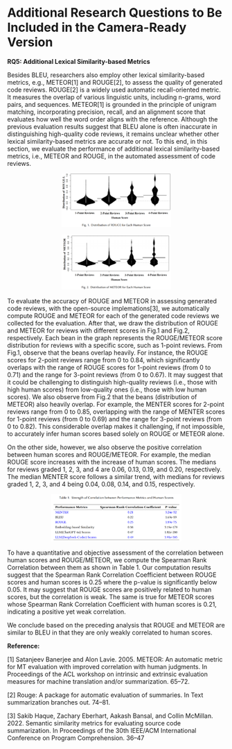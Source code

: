 # Additional Research Questions to Be Included in the Camera-Ready Version

**RQ5: Additional Lexical Similarity-based Metrics**

Besides BLEU, researchers also employ other lexical similarity-based metrics, e.g., METEOR[1] and ROUGE[2], to assess the quality of generated code reviews. ROUGE[2] is a widely used automatic recall-oriented metric. It measures the overlap of various linguistic units, including n-grams, word pairs, and sequences. METEOR[1] is grounded in the principle of unigram matching, incorporating precision, recall, and an alignment score that evaluates how well the word order aligns with the reference. Although the previous evaluation results suggest that BLEU alone is often inaccurate in distinguishing high-quality code reviews, it remains unclear whether other lexical similarity-based metrics are accurate or not. To this end, in this section, we evaluate the performance of additional lexical similarity-based metrics, i.e., METEOR and ROUGE, in the automated assessment of code reviews. 

<p align = "center">    
<img  src="./fig/ROUGE.png" width=50% />
</p>

<p align = "center">    
<img  src="./fig/meteor.png" width=50% />
</p>

To evaluate the accuracy of ROUGE and METEOR in assessing generated code reviews, with the open-source implemations[3], we automatically compute ROUGE and METEOR for each of the generated code reviews we collected for the evaluation. After that, we draw the distribution of ROUGE and METEOR  for reviews with different scores in Fig.1 and Fig.2, respectively. Each bean in the graph represents the ROUGE/METEOR score distribution for reviews with a specific score, such as 1-point reviews. From Fig.1, observe that the beans overlap heavily. For instance, the ROUGE scores for 2-point reviews range from 0 to 0.84, which significantly overlaps with the range of ROUGE scores for 1-point reviews (from 0 to 0.71) and the range for 3-point reviews (from 0 to 0.67). It may suggest that it could be challenging to distinguish high-quality reviews (i.e., those with high human scores) from low-quality ones (i.e., those with low human scores). We also observe from Fig.2 that the beans (distribution of METEOR) also heavily overlap. For example, the MENTER scores for 2-point reviews range from 0 to 0.85, overlapping with the range of MENTER scores for 1-point reviews (from 0 to 0.69) and the range for 3-point reviews (from 0 to 0.82). This considerable overlap makes it challenging, if not impossible, to accurately infer human scores based solely on  ROUGE or METEOR alone. 

On the other side, however, we also observe the positive correlation between human scores and ROUGE/METEOR. For example, the median ROUGE score increases with the increase of human scores. The medians for reviews graded 1, 2, 3, and 4 are 0.06, 0.13, 0.19, and 0.20, respectively. The median MENTER score follows a similar trend, with medians for reviews graded 1, 2, 3, and 4 being 0.04, 0.08, 0.14, and 0.15, respectively.  

<p align = "center">    
<img  src="./fig/RQ5-3.png" width=60% />
</p>

To have a quantitative and objective assessment of the correlation between human scores and ROUGE/METEOR, we compute the Spearman Rank Correlation between them as shown in Table 1. Our computation results suggest that the Spearman Rank Correlation Coefficient between ROUGE scores and human scores is 0.25 where the p-value is significantly below 0.05. It may suggest that ROUGE scores are positively related to human scores, but the correlation is weak.  The same is true for METEOR scores whose Spearman Rank Correlation Coefficient with human scores is 0.21, indicating a positive yet weak correlation. 

We conclude based on the preceding analysis that ROUGE and METEOR are similar to BLEU in that they are only weakly correlated to human scores. 

**Reference:**

[1] Satanjeev Banerjee and Alon Lavie. 2005. METEOR: An automatic metric for MT evaluation with improved correlation with human judgments. In Proceedings of the ACL workshop on intrinsic and extrinsic evaluation measures for machine translation and/or summarization. 65–72.

[2] Rouge: A package for automatic evaluation of summaries. In Text summarization branches out. 74–81.

[3] Sakib Haque, Zachary Eberhart, Aakash Bansal, and Collin McMillan. 2022. Semantic similarity metrics for evaluating source code summarization. In Proceedings of the 30th IEEE/ACM International Conference on Program Comprehension. 36–47
